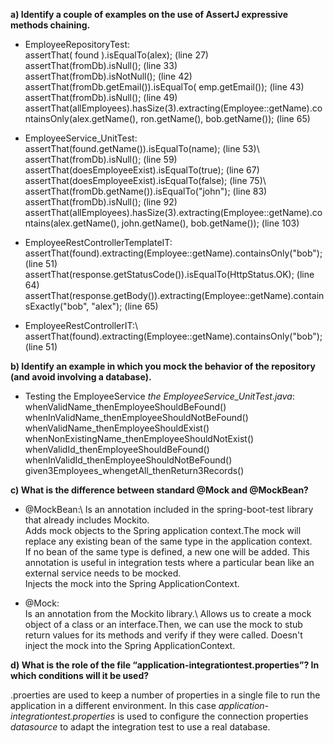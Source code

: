 **a) Identify a couple of examples on the use of AssertJ expressive methods chaining.**

- EmployeeRepositoryTest:\
    assertThat( found ).isEqualTo(alex); (line 27)\
    assertThat(fromDb).isNull(); (line 33)\
    assertThat(fromDb).isNotNull(); (line 42)\
    assertThat(fromDb.getEmail()).isEqualTo( emp.getEmail()); (line 43)\
    assertThat(fromDb).isNull(); (line 49)\
    assertThat(allEmployees).hasSize(3).extracting(Employee::getName).containsOnly(alex.getName(), ron.getName(), bob.getName()); (line 65)

- EmployeeService_UnitTest:\
    assertThat(found.getName()).isEqualTo(name); (line 53)\ 
    assertThat(fromDb).isNull(); (line 59)\
    assertThat(doesEmployeeExist).isEqualTo(true); (line 67)\
    assertThat(doesEmployeeExist).isEqualTo(false); (line 75)\ 
    assertThat(fromDb.getName()).isEqualTo("john"); (line 83)\
    assertThat(fromDb).isNull(); (line 92)\
    assertThat(allEmployees).hasSize(3).extracting(Employee::getName).contains(alex.getName(), john.getName(), bob.getName()); (line 103)

- EmployeeRestControllerTemplateIT:\
    assertThat(found).extracting(Employee::getName).containsOnly("bob"); (line 51)\
    assertThat(response.getStatusCode()).isEqualTo(HttpStatus.OK); (line 64)\
    assertThat(response.getBody()).extracting(Employee::getName).containsExactly("bob", "alex"); (line 65)

- EmployeeRestControllerIT:\ 
    assertThat(found).extracting(Employee::getName).containsOnly("bob"); (line 51)
    



**b) Identify an example in which you mock the behavior of the repository (and avoid involving a database).**

-  Testing the EmployeeService *the EmployeeService_UnitTest.java*:\
    whenValidName_thenEmployeeShouldBeFound()\
    whenInValidName_thenEmployeeShouldNotBeFound()\
    whenValidName_thenEmployeeShouldExist()\
    whenNonExistingName_thenEmployeeShouldNotExist()\
    whenValidId_thenEmployeeShouldBeFound()\
    whenInValidId_thenEmployeeShouldNotBeFound()\
    given3Employees_whengetAll_thenReturn3Records()



**c) What is the difference between standard @Mock and @MockBean?**

- @MockBean:\ 
    Is an annotation included in the spring-boot-test library that already includes Mockito.\
    Adds mock objects to the Spring application context.The mock will replace any existing bean of the same type in the application context.\
    If no bean of the same type is defined, a new one will be added. This annotation is useful in integration tests where a particular bean like an external service needs to be mocked.\
    Injects the mock into the Spring ApplicationContext.

- @Mock:\
    Is an annotation from the Mockito library.\ 
    Allows us to create a mock object of a class or an interface.Then, we can use the mock to stub return values for its methods and verify if they were called.
    Doesn't inject the mock into the Spring ApplicationContext.


**d) What is the role of the file “application-integrationtest.properties”? In which conditions will it be used?**

.proerties are used to keep a number of properties in a single file to run the application in a different environment. 
In this case *application-integrationtest.properties* is used to configure the connection properties *datasource* to adapt the integration test to use a real database.
